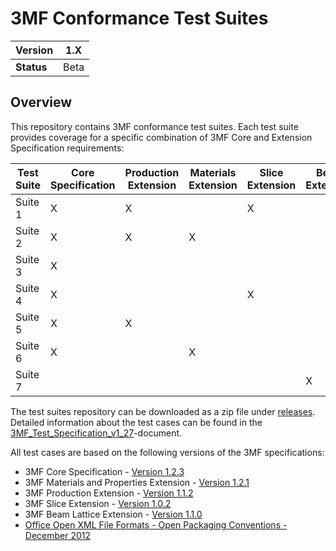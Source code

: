# 3MF Conformance Test Suites
| **Version** | 1.X |
| --- | --- |
| **Status** | Beta |

## Overview

This repository contains 3MF conformance test suites. Each test suite provides coverage for a specific combination of 3MF Core and Extension Specification requirements:

| **Test Suite** | **Core Specification** | **Production Extension** | **Materials Extension** | **Slice Extension** |**Beam Extension** |
| --- | --- | --- | --- | --- | --- |
| Suite 1 | X | X |   | X |   |
| Suite 2 | X | X | X |   |   |
| Suite 3 | X |   |   |   |   |
| Suite 4 | X |   |   | X |   |
| Suite 5 | X | X |   |   |   |
| Suite 6 | X |   | X |   |   |
| Suite 7 |   |    |   |   | X |

The test suites repository can be downloaded as a zip file under [releases](../../releases).
Detailed information about the test cases can be found in the [3MF_Test_Specification_v1_27](test_specification/3MF_Test_Specification_v1_27.pdf)-document.

All test cases are based on the following versions of the 3MF specifications:
* 3MF Core Specification - [Version 1.2.3](https://github.com/3MFConsortium/spec_core/blob/1.2.3/3MF%20Core%20Specification.md)
* 3MF Materials and Properties Extension - [Version 1.2.1](https://github.com/3MFConsortium/spec_materials/blob/1.2.1/3MF%20Materials%20Extension.md)
* 3MF Production Extension - [Version 1.1.2](https://github.com/3MFConsortium/spec_production/blob/1.1.2/3MF%20Production%20Extension.md)
* 3MF Slice Extension - [Version 1.0.2](https://github.com/3MFConsortium/spec_slice/blob/1.0.2/3MF%20Slice%20Extension.md) 
* 3MF Beam Lattice Extension - [Version 1.1.0](https://github.com/3MFConsortium/spec_beamlattice/blob/1.1.0/3MF%20Beam%20Lattice%20Extension.md) 
* [Office Open XML File Formats - Open Packaging Conventions - December 2012](https://www.ecma-international.org/news/TC45_current_work/Office%20Open%20XML%20Part%202%20-%20Open%20Packaging%20Conventions.pdf)




